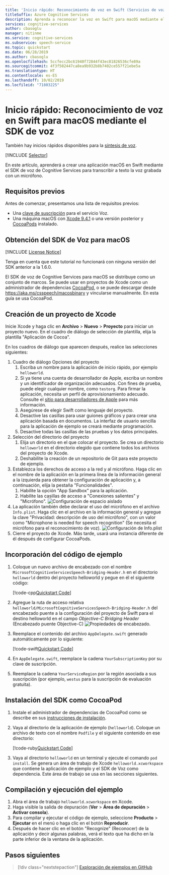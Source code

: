 ```yaml
---
title: 'Inicio rápido: Reconocimiento de voz en Swift (Servicios de voz)'
titleSuffix: Azure Cognitive Services
description: Aprenda a reconocer la voz en Swift para macOS mediante el SDK de voz.
services: cognitive-services
author: cbasoglu
manager: nitinme
ms.service: cognitive-services
ms.subservice: speech-service
ms.topic: quickstart
ms.date: 06/28/2019
ms.author: cbasoglu
ms.openlocfilehash: 5ccfecc2bc61940f72844f43ec81826536cfe89a
ms.sourcegitcommit: 4f3f502447ca8ea9b932b8b7402ce557f21ebe5a
ms.translationtype: HT
ms.contentlocale: es-ES
ms.lasthandoff: 10/02/2019
ms.locfileid: "71803225"
---
```

# <a name="quickstart-recognize-speech-in-swift-on-macos-using-the-speech-sdk"></a>Inicio rápido: Reconocimiento de voz en Swift para macOS mediante el SDK de voz

También hay inicios rápidos disponibles para la [síntesis de voz](quickstart-text-to-speech-swift-macos.md).

[!INCLUDE [Selector](../../../includes/cognitive-services-speech-service-quickstart-selector.md)]

En este artículo, aprenderá a crear una aplicación macOS en Swift mediante el SDK de voz de Cognitive Services para transcribir a texto la voz grabada con un micrófono.

## <a name="prerequisites"></a>Requisitos previos

Antes de comenzar, presentamos una lista de requisitos previos:

* Una [clave de suscripción](get-started.md) para el servicio Voz.
* Una máquina macOS con [Xcode 9.4.1](https://geo.itunes.apple.com/us/app/xcode/id497799835?mt=12) o una versión posterior y [CocoaPods](https://cocoapods.org/) instalado.

## <a name="get-the-speech-sdk-for-macos"></a>Obtención del SDK de Voz para macOS

[!INCLUDE [License Notice](../../../includes/cognitive-services-speech-service-license-notice.md)]

Tenga en cuenta que este tutorial no funcionará con ninguna versión del SDK anterior a la 1.6.0.

El SDK de voz de Cognitive Services para macOS se distribuye como un conjunto de marcos.
Se puede usar en proyectos de Xcode como un administrador de dependencias [CocoaPod](https://cocoapods.org/), o se puede descargar desde https://aka.ms/csspeech/macosbinary y vincularse manualmente. En esta guía se usa CocoaPod.

## <a name="create-an-xcode-project"></a>Creación de un proyecto de Xcode

Inicie Xcode y haga clic en **Archivo** > **Nuevo** > **Proyecto** para iniciar un proyecto nuevo.
En el cuadro de diálogo de selección de plantilla, elija la plantilla "Aplicación de Cocoa".

En los cuadros de diálogo que aparecen después, realice las selecciones siguientes:

1. Cuadro de diálogo Opciones del proyecto
    1. Escriba un nombre para la aplicación de inicio rápido, por ejemplo `helloworld`.
    1. Si ya tiene una cuenta de desarrollador de Apple, escriba un nombre y un identificador de organización adecuados. Con fines de prueba, puede elegir cualquier nombre, como `testorg`. Para firmar la aplicación, necesita un perfil de aprovisionamiento adecuado. Consulte el [sitio para desarrolladores de Apple](https://developer.apple.com/) para más información.
    1. Asegúrese de elegir Swift como lenguaje del proyecto.
    1. Desactive las casillas para usar guiones gráficos y para crear una aplicación basada en documentos. La interfaz de usuario sencilla para la aplicación de ejemplo se creará mediante programación.
    1. Desactive todas las casillas de las pruebas y los datos principales.
1. Selección del directorio del proyecto
    1. Elija un directorio en el que colocar el proyecto. Se crea un directorio `helloworld` en el directorio elegido que contiene todos los archivos del proyecto de Xcode.
    1. Deshabilite la creación de un repositorio de Git para este proyecto de ejemplo.
1. Establezca los derechos de acceso a la red y al micrófono. Haga clic en el nombre de la aplicación en la primera línea de la información general a la izquierda para obtener la configuración de aplicación y, a continuación, elija la pestaña "Funcionalidades".
    1. Habilite la opción "App Sandbox" para la aplicación.
    1. Habilite las casillas de acceso a "Conexiones salientes" y "Micrófono".
    ![Configuración de espacio aislado](media/sdk/qs-swift-macos-sandbox.png)
1. La aplicación también debe declarar el uso del micrófono en el archivo `Info.plist`. Haga clic en el archivo en la información general y agregue la clave "Privacidad: descripción de uso del micrófono", con un valor como "Microphone is needed for speech recognition" (Se necesita el micrófono para el reconocimiento de voz).
    ![Configuración de Info.plist](media/sdk/qs-swift-macos-info-plist.png)
1. Cierre el proyecto de Xcode. Más tarde, usará una instancia diferente de él después de configurar CocoaPods.

## <a name="add-the-sample-code"></a>Incorporación del código de ejemplo

1. Coloque un nuevo archivo de encabezado con el nombre `MicrosoftCognitiveServicesSpeech-Bridging-Header.h` en el directorio `helloworld` dentro del proyecto helloworld y pegue en él el siguiente código:

   [!code-cpp[Quickstart Code](~/samples-cognitive-services-speech-sdk/quickstart/swift-macos/helloworld/helloworld/MicrosoftCognitiveServicesSpeech-Bridging-Header.h#code)]
1. Agregue la ruta de acceso relativa `helloworld/MicrosoftCognitiveServicesSpeech-Bridging-Header.h` del encabezado puente a la configuración del proyecto de Swift para el destino helloworld en el campo *Objective-C Bridging Header* (Encabezado puente Objective-C) ![Propiedades de encabezado](media/sdk/qs-swift-macos-bridging-header.png).
1. Reemplace el contenido del archivo `AppDelegate.swift` generado automáticamente por lo siguiente:

   [!code-swift[Quickstart Code](~/samples-cognitive-services-speech-sdk/quickstart/swift-macos/helloworld/helloworld/AppDelegate.swift#code)]
1. En `AppDelegate.swift`, reemplace la cadena `YourSubscriptionKey` por su clave de suscripción.
1. Reemplace la cadena `YourServiceRegion` por la región asociada a sus suscripción (por ejemplo, `westus` para la suscripción de evaluación gratuita).

## <a name="install-the-sdk-as-a-cocoapod"></a>Instalación del SDK como CocoaPod

1. Instale el administrador de dependencias de CocoaPod como se describe en sus [instrucciones de instalación](https://guides.cocoapods.org/using/getting-started.html).
1. Vaya al directorio de la aplicación de ejemplo (`helloworld`). Coloque un archivo de texto con el nombre `Podfile` y el siguiente contenido en ese directorio:

   [!code-ruby[Quickstart Code](~/samples-cognitive-services-speech-sdk/quickstart/swift-macos/helloworld/Podfile)]
1. Vaya al directorio `helloworld` en un terminal y ejecute el comando `pod install`. Se genera un área de trabajo de Xcode `helloworld.xcworkspace` que contiene la aplicación de ejemplo y el SDK de Voz como dependencia. Este área de trabajo se usa en las secciones siguientes.

## <a name="build-and-run-the-sample"></a>Compilación y ejecución del ejemplo

1. Abra el área de trabajo `helloworld.xcworkspace` en Xcode.
1. Haga visible la salida de depuración (**Ver** > **Área de depuración** > **Activar consola**).
1. Para compilar y ejecutar el código de ejemplo, seleccione **Producto** > **Ejecutar** en el menú o haga clic en el botón **Reproducir**.
1. Después de hacer clic en el botón "Recognize" (Reconocer) de la aplicación y decir algunas palabras, verá el texto que ha dicho en la parte inferior de la ventana de la aplicación.

## <a name="next-steps"></a>Pasos siguientes

> [!div class="nextstepaction"]
> [Exploración de ejemplos en GitHub](https://aka.ms/csspeech/samples)

